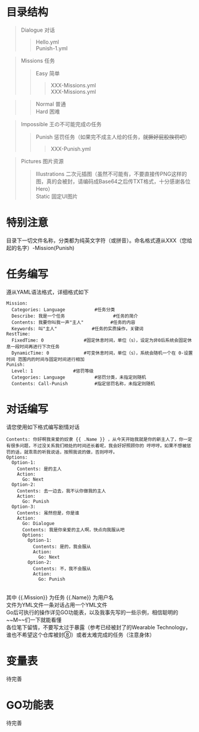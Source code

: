 # 目录结构
>Dialogue 对话</br>
>>Hello.yml</br>
>>Punish-1.yml</br>

>Missions 任务</br>
>>Easy	简单</br>
>>>XXX-Missions.yml</br>
>>>XXX-Missions.yml</br>

>>Normal	普通</br>
>>Hard	困难</br>

>Impossible	王の不可能完成の任务</br>
>>Punish	惩罚任务（如果完不成主人给的任务，~~就撅好屁股挨罚吧~~）</br>
>>>XXX-Punish.yml

>Pictures 图片资源</br>
>>Illustrations 二次元插图（虽然不可能有，不要直接传PNG这样的图，真的会被封，请编码成Base64之后传TXT格式，十分感谢各位Hero）</br>
>>Static 固定UI图片
# 特别注意
目录下一切文件名称，分类都为纯英文字符（或拼音）。命名格式遵从XXX（您给起的名字）-Mission(Punish)
# 任务编写
遵从YAML语法格式，详细格式如下</br>
```
Mission:
  Categories: Language			 #任务分类
  Describe: 我是一个任务                  #任务的简介
  Contents: 我要你叫我一声"主人"          #任务的内容
  Keywords: 叫"主人"		      #任务的实质操作，关键词
RestTime:
  FixedTime: 0				 #固定休息时间，单位（s），设定为非0后系统会固定休息一段时间再进行下次任务
  DynamicTime: 0			 #可变休息时间，单位（s），系统会随机一个在 0-设置时间 范围内的时间与固定时间进行相加
Punish:
  Level: 1				 #惩罚等级
  Categories: Language			 #惩罚分类，未指定则随机
  Contents: Call-Punish			 #指定惩罚名称，未指定则随机
```
# 对话编写
请您使用如下格式编写剧情对话</br>
```
Contents: 你好啊我亲爱的奴隶 {{ .Name }} ，从今天开始我就是你的新主人了，你一定有很多问题，不过没关系我们相处的时间还长着呢，我会好好照顾你的 哼哼哼。如果不想被惩罚的话，就乖乖的听我说话，按照我说的做，否则哼哼。
Options: 
  Option-1: 
    Contents: 是的主人
    Action: 
      Go: Next
  Option-2: 
    Contents: 去一边去，我不认你做我的主人
    Action: 
      Go: Punish
  Option-3: 
    Contents: 虽然但是，你是谁
    Action:
      Go: Dialogue
      Contents: 我是你亲爱的主人啊，快点向我服从吧
      Options:
        Option-1:
          Contents: 是的，我会服从
          Action:
            Go: Next
        Option-2:
          Contents: 不，我不会服从
          Action:
            Go: Punish
```
</br>
其中 {{.Mission}} 为任务 {{.Name}} 为用户名</br>
文件为YML文件一条对话占用一个YML文件</br>
Go后可执行的操作详见GO功能表，以及我事先写的一些示例，相信聪明的~~M~~们一下就能看懂</br>
各位笔下留情，不要写太过于暴露（参考已经被封了的Wearable Technology，谁也不希望这个仓库被封⑧）或者太难完成的任务（注意身体）</br>

# 变量表
待完善

# GO功能表
待完善
